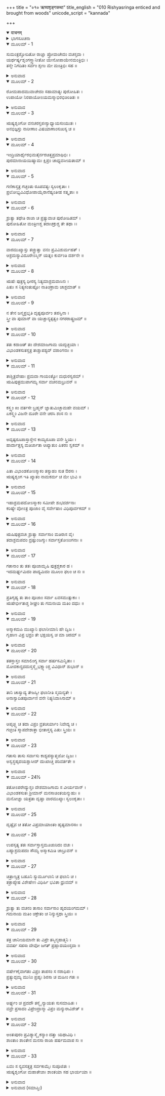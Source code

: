 +++
title = "०१० ऋष्यशृङ्गकथा"
title_english = "010 Rishyasringa enticed and brought from woods"
unicode_script = "kannada"

+++
<details open><summary>वाचनम्</summary>

<div class="audioEmbed"  caption="श्रीराम-हरिसीताराममूर्ति-घनपाठिभ्यां वचनम्" src="https://archive.org/download/Ramayana-recitation-Sriram-harisItArAmamUrti-Ghanapaati-v2/Kanda_1/Kanda_1_BK-010-Rushya_Shrunga_Kathaa.mp3"></div>
</details>



<details><summary>ಭಾಗಸೂಚನಾ</summary>

ಅಂಗದೇಶಕ್ಕೆ ಋಷ್ಯಶೃಂಗ ಬರುವುದು ಹಾಗೂ ಶಾಂತಾಳೊಡನೆ ವಿವಾಹವಾದ ಪ್ರಸಂಗವನ್ನು ವಿಸ್ತಾರವಾಗಿ ವರ್ಣಿಸುದುದು
</details>

<details open><summary>ಮೂಲಮ್ - 1</summary>

ಸುಮಂತ್ರಶ್ಚೋದಿತೋ ರಾಜ್ಞಾ ಪ್ರೋವಾಚೇದಂ ವಚಸ್ತದಾ ।  
ಯರ್ಥರ್ಷ್ಯಶೃಂಗಸ್ತ್ವಾನೀತೋ ಯೇನೋಪಾಯೇನಮಂತ್ರಿಭಿಃ ।  
ತನ್ಮೇ ನಿಗದಿತಂ ಸರ್ವಂ ಶೃಣು ಮೇ ಮಂತ್ರಿಭಿಃ ಸಹ ॥
</details>

<details><summary>ಅನುವಾದ</summary>

ರಾಜನ ಅಪ್ಪಣೆ ಪಡೆದು ಸುಮಂತ್ರನು ಹೀಗೆ ಹೇಳಲು ಪ್ರಾರಂಭಿಸಿದನು - ಮಹಾರಾಜಾ! ರೋಮಪಾದನ ಮಂತ್ರಿಗಳು ಋಷ್ಯಶೃಂಗರನ್ನು ಯಾವ ಉಪಾಯದಿಂದ ಕರೆಸಿದ್ದನು? ಅದೆಲ್ಲವನ್ನು ನಾನು ತಿಳಿಸುವೆನು. ತಾವು ಮಂತ್ರಿಗಳೊಂದಿಗೆ ನನ್ನ ಮಾತನ್ನು ಕೇಳಿರಿ.॥1॥
</details>

<details open><summary>ಮೂಲಮ್ - 2</summary>

ರೋಮಪಾದಮುವಾಚೇದಂ ಸಹಾಮಾತ್ಯಃ ಪುರೋಹಿತಃ ।  
ಉಪಾಯೋ ನಿರಪಾಯೋಽಯಮಸ್ಮಾಭಿರಭಿಚಿಂತಿತಃ ॥
</details>

<details><summary>ಅನುವಾದ</summary>

ಆಗ ಅಮಾತ್ಯರೊಂದಿಗೆ ಪುರೋಹಿತರು ರೋಮಪಾದನಲ್ಲಿ - ಮಹಾರಾಜನೇ! ನಾವು ಒಂದು ಉಪಾಯವನ್ನು ಯೋಚಿಸಿರುವೆವು. ಅದನ್ನು ಉಪಯೋಗಿಸಿದ್ದರಿಂದ ಯಾವುದೇ ವಿಘ್ನ-ಬಾಧೆ ಬರುವ ಸಂಭವವೇ ಇಲ್ಲ.॥2॥
</details>

<details open><summary>ಮೂಲಮ್ - 3</summary>

ಋಷ್ಯಶೃಂಗೋ ವನಚರಸ್ತಪಃಸ್ವಾಧ್ಯಾಯಸಂಯುತಃ ।  
ಅನಭಿಜ್ಞಸ್ತು ನಾರೀಣಾಂ ವಿಷಯಾಣಾಂಸುಖಸ್ಯ ಚ ॥
</details>

<details><summary>ಅನುವಾದ</summary>

ಋಷ್ಯಶೃಂಗ ಮುನಿಯು ಸದಾ ಕಾಡಿನಲ್ಲೇ ಇರುತ್ತಾ ತಪಸ್ಸು ಮತ್ತು ಸ್ವಾಧ್ಯಾಯದಲ್ಲೇ ತೊಡಗಿರುವವರು. ಅವರಿಗೆ ಸ್ತ್ರೀಯರ ಪರಿಚಯವೇ ಇಲ್ಲ ಮತ್ತು ವಿಷಯಸುಖದ ಅನುಭವವೇ ಇಲ್ಲ.॥3॥
</details>

<details open><summary>ಮೂಲಮ್ - 4</summary>

ಇಂದ್ರಿಯಾರ್ಥೈರಭಿಮತೈರ್ನರಚಿತ್ತಪ್ರಮಾಥಿಭಿಃ ।  
ಪುರಮಾನಾಯಯಿಷ್ಯಾಮಃ ಕ್ಷಿಪ್ರಂ ಚಾಧ್ಯವಸೀಯತಾಮ್ ॥
</details>

<details><summary>ಅನುವಾದ</summary>

ನಾವು ಮನಸ್ಸನ್ನು ಕದಡುವ ಮನೋವಾಂಛಿತ ವಿಷಯಗಳ ಪ್ರಲೋಭನೆ ತೋರಿಸಿ ಅವರನ್ನು ನಮ್ಮ ನಗರಕ್ಕೆ ಕರೆತರುವೆವು. ಆದ್ದರಿಂದ ಇದಕ್ಕಾಗಿ ಬೇಗನೇ ಪ್ರಯತ್ನಮಾಡೋಣ.॥4॥
</details>

<details open><summary>ಮೂಲಮ್ - 5</summary>

ಗಣಿಕಾಸ್ತತ್ರ ಗಚ್ಛಂತು ರೂಪವತ್ಯಃ ಸ್ವಲಂಕೃತಾಃ ।  
ಪ್ರಲೋಭ್ಯವಿವಿಧೋಪಾಯೈರಾನೆಷ್ಯಂತೀಹ ಸತ್ಕೃತಾಃ ॥
</details>

<details><summary>ಅನುವಾದ</summary>

ಸುಂದರ ಆಭೂಷಣಗಳಿಂದ ಅಲಂಕೃತರಾದ ಮನೋಹರ ರೂಪವುಳ್ಳ ವೇಶ್ಯೆಯರು ಅಲ್ಲಿಗೆ ಹೋದರೆ, ಅವರು ಬಗೆ ಬಗೆಯ ಉಪಾಯಗಳಿಂದ ಅವರನ್ನು ಮರುಳುಗೊಳಿಸಿ ನಗರಕ್ಕೆ ಕರೆತರುವರು. ಆದ್ದರಿಂದ ಅವರನ್ನು ಸತ್ಕಾರಪೂರ್ವಕ ಕಳಿಸು.॥5॥
</details>

<details open><summary>ಮೂಲಮ್ - 6</summary>

ಶ್ರುತ್ವಾ ತಥೇತಿ ರಾಜಾ ಚ ಪ್ರತ್ಯುವಾಚ ಪುರೋಹಿತಮ್ ।  
ಪುರೋಹಿತೋ ಮಂತ್ರಿಣಶ್ಚ ತದಾಚಕ್ರುಶ್ಚ ತೇ ತಥಾ ।।
</details>

<details><summary>ಅನುವಾದ</summary>

ಇದನ್ನು ಕೇಳಿ ರಾಜನು ಪುರೋಹಿತರಲ್ಲಿ - ‘ಬಹಳ ಒಳ್ಳೆಯದು ನೀವು ಹಾಗೆಯೇ ಮಾಡಿರಿ’ ಎಂದು ಹೇಳಿದನು. ಅಪ್ಪಣೆ ಪಡೆದು ಪುರೋಹಿತರು ಮತ್ತು ಮಂತ್ರಿಗಳು ಹಾಗೆಯೇ ವ್ಯವಸ್ಥೆ ಮಾಡಿದರು.॥6॥
</details>

<details open><summary>ಮೂಲಮ್ - 7</summary>

ವಾರಮುಖ್ಯಾಸ್ತು ತಚ್ಛ್ರುತ್ವಾ ವನಂ ಪ್ರವಿವಿಶುರ್ಮಹತ್ ।  
ಆಶ್ರಮಸ್ಯಾವಿದೂರೇಽಸ್ಮಿನ್ ಯತ್ನಂ ಕುರ್ವಂತಿ ದರ್ಶನೇ ॥
</details>

<details><summary>ಅನುವಾದ</summary>

ಆಗ ನಗರದ ಮುಖ್ಯ-ಮುಖ್ಯ ವೇಶ್ಯೆಯರು ರಾಜನ ಆದೇಶ ಪಡೆದು ಆ ವನಕ್ಕೆ ತೆರಳಿದರು. ಅಲ್ಲಿ ಮುನಿಯ ಆಶ್ರಮದ ಸ್ವಲ್ಪ ದೂರದಲ್ಲಿ ತಂಗಿದ್ದು, ಅವರ ದರ್ಶನಕ್ಕಾಗಿ ಪ್ರಯತ್ನಿಸತೊಡಗಿದರು.॥7॥
</details>

<details open><summary>ಮೂಲಮ್ - 8</summary>

ಋಷೆಃ ಪುತ್ರಸ್ಯ ಧೀರಸ್ಯ ನಿತ್ಯಮಾಶ್ರಮವಾಸಿನಃ ।  
ಪಿತುಃ ಸ ನಿತ್ಯಸಂತುಷ್ಟೋ ನಾತಿಚಕ್ರಾಮ ಚಾಶ್ರಮಾತ್ ॥
</details>

<details><summary>ಅನುವಾದ</summary>

ಮುನಿಕುಮಾರ ಋಷ್ಯಶೃಂಗರು ಬಹಳ ಧೀರ ಸ್ವಭಾವದವರಾಗಿದ್ದು, ಸದಾ ಆಶ್ರಮದಲ್ಲೇ ಇರುತ್ತಿದ್ದರು. ಅವರಿಗೆ ಯಾವಾಗಲೂ ತನ್ನ ತಂದೆಯ ಬಳಿ ಇರುವುದರಲ್ಲೇ ಹೆಚ್ಚು ಸುಖ ಸಿಗುತ್ತಿತ್ತು. ಆದ್ದರಿಂದ ಅವರು ಆಶ್ರಮದ ಹೊರಗೇ ಬರುತ್ತಿರಲಿಲ್ಲ.॥8॥
</details>

<details open><summary>ಮೂಲಮ್ - 9</summary>

ನ ತೇನ ಜನ್ಮಪ್ರಭೃತಿ ದೃಷ್ಟಪೂರ್ವಂ ತಪಸ್ವಿನಾ ।  
ಸ್ತ್ರೀ ವಾ ಪುಮಾನ್ ವಾ ಯಚ್ಚಾನ್ಯತ್ಸತ್ವಂ ನಗರರಾಷ್ಟ್ರಜಮ್ ॥
</details>

<details><summary>ಅನುವಾದ</summary>

ಆ ತಪಸ್ವೀ ಋಷಿಕುಮಾರನು ಹುಟ್ಟಿದಂದಿನಿಂದ ಇಂದಿನವರೆಗೆ ಯಾವುದೇ ಸ್ತ್ರೀಯನ್ನು ನೋಡಿರಲಿಲ್ಲ ಹಾಗೂ ತಂದೆಯಲ್ಲದೆ ಬೇರೆ ಪುರುಷನನ್ನು ನೋಡಿರಲಿಲ್ಲ. ನಗರದಲ್ಲಿ ಅಥವಾ ಹಳ್ಳಿಗಳಲ್ಲಿ ವಾಸಿಸುವ ಬೇರೆ-ಬೇರೆ ಪ್ರಾಣಿಗಳನ್ನೂ ಸಹ ನೋಡಿರಲಿಲ್ಲ.॥9॥
</details>

<details open><summary>ಮೂಲಮ್ - 10</summary>

ತತಃ ಕದಾಚಿತ್ ತಂ ದೇಶಮಾಜಗಾಮ ಯದೃಚ್ಛಯಾ ।  
ವಿಭಾಂಡಕಸುತಸ್ತತ್ರ ತಾಶ್ಚಾಪಶ್ಯದ್ ವರಾಂಗನಾಃ ॥
</details>

<details><summary>ಅನುವಾದ</summary>

ಅನಂತರ ಒಂದು ದಿನ ವಿಭಾಂಡಕ ಕುಮಾರ ಋಷ್ಯಶೃಂಗನು ಅಕಸ್ಮಾತ್ ತಿರುಗಾಡುತ್ತಾ ವೇಶ್ಯೆಯರು ತಂಗಿದ್ದ ಸ್ಥಾನಕ್ಕೆ ಬಂದನು. ಅಲ್ಲಿ ಅವನು ಆ ಸುಂದರ ವನಿತೆಯರನ್ನು ನೋಡಿದನು.॥10॥
</details>

<details open><summary>ಮೂಲಮ್ - 11</summary>

ತಾಶ್ಚಿತ್ರವೇಷಾಃ ಪ್ರಮದಾ ಗಾಯಂತ್ಯೋ ಮಧುರಸ್ವರಮ್ ।  
ಋಷಿಪುತ್ರಮುಪಾಗಮ್ಯ ಸರ್ವಾ ವಚನಮಬ್ರುವನ್ ॥
</details>

<details><summary>ಅನುವಾದ</summary>

ಆ ಪ್ರಮದೆಯರ ವೇಷ-ಭೂಷಣಗಳು ಸುಂದರ ಮತ್ತು ಅದ್ಭುತವಾಗಿತ್ತು. ಅವರು ಮಧುರವಾಗಿ ಹಾಡುತ್ತಿದ್ದರು. ಅಲ್ಲಿಗೆ ಬಂದ ಋಷಿಕುಮಾರನನ್ನು ನೋಡಿ ಅವರೆಲ್ಲರೂ ಅವನ ಬಳಿಗೆ ಬಂದು ಸುತ್ತುವರೆದು ನಿಂತು ಹೀಗೆ ಕೇಳತೊಡಗಿದರು.॥11॥
</details>

<details open><summary>ಮೂಲಮ್ - 12</summary>

ಕಸ್ತ್ವಂ ಕಿಂ ವರ್ತಸೇ ಬ್ರಹ್ಮನ್ ಜ್ಞಾತುಮಿಚ್ಛಾಮಹೇ ವಯಮ್ ।  
ಏಕಸ್ತ್ವಂ ವಿಜನೇ ದೂರೇ ವನೇ ಚರಸಿ ಶಂಸ ನಃ ॥
</details>

<details><summary>ಅನುವಾದ</summary>

ವಿಪ್ರೋತ್ತಮನೇ! ನೀನು ಯಾರು? ಏನು ಮಾಡುತ್ತಿರುವೇ? ಈ ನಿರ್ಜನ ವನದಲ್ಲಿ ಆಶ್ರಮದಿಂದ ಹೊರಗೆ ಇಷ್ಟು ದೂರ ಬಂದು ಒಬ್ಬನೇ ಏನು ವಿಚಾರ ಮಾಡುತ್ತಿರುವೆ? ಇದನ್ನು ನಮಗೆ ಹೇಳು. ನಾವು ಇದನ್ನು ತಿಳಿಯಲು ಬಯಸುತ್ತಿರುವೆವು.॥12॥
</details>

<details open><summary>ಮೂಲಮ್ - 13</summary>

ಅದೃಷ್ಟರೂಪಾಸ್ತಾಸ್ತೇನ ಕಾಮ್ಯರೂಪಾ ವನೇ ಸ್ತ್ರಿಯಃ ।  
ಹಾರ್ದಾತ್ತಸ್ಯ ಮತಿರ್ಜಾತಾ ಆಖ್ಯಾತುಂ ಪಿತರಂ ಸ್ವಕಮ್ ॥
</details>

<details><summary>ಅನುವಾದ</summary>

ಋಷ್ಯಶೃಂಗನು ಕಾಡಿನಲ್ಲಿ ಎಂದೂ ಸ್ತ್ರೀಯನ್ನು ನೋಡಿರಲಿಲ್ಲ. ಆ ಸ್ತ್ರೀಯರು ಅತ್ಯಂತ ಕಮನೀಯ ರೂಪವತಿಯರಾಗಿದ್ದರು. ಆದ್ದರಿಂದ ಅವರನ್ನು ನೋಡಿ ಅವನ ಮನಸ್ಸಿನಲ್ಲಿ ಸ್ನೇಹ ಉಂಟಾಯಿತು. ಆದ್ದರಿಂದ ಅವನು ತನ್ನ ಮತ್ತು ತಂದೆಯ ಪರಿಚಯ ಮಾಡಿಸಲು ವಿಚಾರ ಮಾಡಿದನು.॥13॥
</details>

<details open><summary>ಮೂಲಮ್ - 14</summary>

ಪಿತಾ ವಿಭಾಂಡಕೋಽಸ್ಮಾಕಂ ತಸ್ಯಾಹಂ ಸುತ ಔರಸಃ ।  
ಋಷ್ಯಶೃಂಗ ಇತಿ ಖ್ಯಾತಂ ನಾಮಕರ್ಮ ಚ ಮೇ ಭುವಿ ॥
</details>

<details><summary>ಅನುವಾದ</summary>

ಅವನು ಹೇಳುತ್ತಾನೆ - ನನ್ನ ತಂದೆ ವಿಭಾಂಡಕ ಮುನಿಗಳು. ನಾನು ಅವರ ಔರಸ ಪುತ್ರನು. ನನ್ನ ಹೆಸರು ಋಷ್ಯಶೃಂಗ. ನನ್ನ ನಿತ್ಯ ನೈಮಿತ್ತಿಕ ತಪಸ್ಸು ಇತ್ಯಾದಿ ಕರ್ಮಗಳು ಈ ವನದಲ್ಲೇ ನಡೆಯುತ್ತಿವೆ.॥14॥
</details>

<details open><summary>ಮೂಲಮ್ - 15</summary>

ಇಹಾಶ್ರಮಪದೋಽಸ್ಮಾಕಂ ಸಮೀಪೇ ಶುಭದರ್ಶನಾಃ  
ಕರಿಷ್ಯೇ ವೋಽತ್ರ ಪೂಜಾಂ ವೈ ಸರ್ವೇಷಾಂ ವಿಧಿಪೂರ್ವಕಮ್ ॥
</details>

<details><summary>ಅನುವಾದ</summary>

ಇಲ್ಲಿ ಸನಿಹದಲ್ಲೇ ನನ್ನ ಆಶ್ರಮವಿದೆ. ನೀವು ನೋಡಲು ಪರಮ ಸುಂದರರಾಗಿದ್ದೀರಿ. ನೀವು ನನ್ನ ಆಶ್ರಮಕ್ಕೆ ನಡೆಯಿರಿ. ಅಲ್ಲಿ ನಾನು ನಿಮ್ಮೆಲ್ಲರನ್ನು ವಿಧಿವತ್ತಾಗಿ ಪೂಜಿಸುವೆನು.॥15॥
</details>

<details open><summary>ಮೂಲಮ್ - 16</summary>

ಋಷಿಪುತ್ರವಚಃ ಶ್ರುತ್ವಾ ಸರ್ವಾಸಾಂ ಮತಿರಾಸ ವೈ।  
ತದಾಶ್ರಮಪದಂ ದ್ರಷ್ಟುಂಜಗ್ಮುಃ ಸರ್ವಾಸ್ತತೋಽಂಗನಾಃ ॥
</details>

<details><summary>ಅನುವಾದ</summary>

ಋಷಿಕುಮಾರನ ಮಾತನ್ನು ಕೇಳಿ ಅವರೆಲ್ಲರೂ ಒಪ್ಪಿಕೊಂಡರು ಮತ್ತೆ ಆ ಎಲ್ಲ ಸುಂದರಿಯರು ಅವನ ಆಶ್ರಮವನ್ನು ನೋಡಲು ಹೊರಟರು.॥16॥
</details>

<details open><summary>ಮೂಲಮ್ - 17</summary>

ಗತಾನಾಂ ತು ತತಃ ಪೂಜಾಮೃಷಿ ಪುತ್ರಶ್ಚಕಾರ ಹ ।  
ಇದಮರ್ಘ್ಯಮಿದಂ ಪಾದ್ಯಮಿದಂ ಮೂಲಂ ಫಲಂ ಚ ನಃ ॥
</details>

<details><summary>ಅನುವಾದ</summary>

ಅಲ್ಲಿಗೆ ಹೋದ ಮೇಲೆ ಋಷಿಕುಮಾರರು ಇದೋ ಅರ್ಘ್ಯ, ಇದೋ ಪಾದ್ಯ, ಇದು ಭೋಜನಕ್ಕಾಗಿ ಫಲ-ಮೂಲಗಳು ಸಿದ್ಧವಾಗಿವೆ, ಎಂದು ಹೇಳುತ್ತಾ ಅವರೆಲ್ಲರನ್ನು ವಿಧಿವತ್ತಾಗಿ ಪೂಜಿಸಿದನು.॥17॥
</details>

<details open><summary>ಮೂಲಮ್ - 18</summary>

ಪ್ರತಿಗೃಹ್ಯ ತು ತಾಂ ಪೂಜಾಂ ಸರ್ವಾ ಏವಸಮುತ್ಸುಕಾಃ ।  
ಋಷೇರ್ಭೀತಾಶ್ಚ ಶೀಘ್ರಂ ತು ಗಮನಾಯ ಮತಿಂ ದಧುಃ ॥
</details>

<details><summary>ಅನುವಾದ</summary>

ಋಷಿಕುಮಾರನ ಪೂಜೆಯನ್ನು ಸ್ವೀಕರಿಸಿ ಅವರೆಲ್ಲರೂ ಹೊರಟುಹೋಗಲು ಉತ್ಸುಕರಾದರು. ಅವರಿಗೆ ವಿಭಾಂಡಕ ಮುನಿಯ ಭಯವಿತ್ತು. ಅದಕ್ಕಾಗಿ ಅವರು ಶೀಘ್ರವಾಗಿ ಅಲ್ಲಿಂದ ಹೋಗಲು ವಿಚಾರ ಮಾಡಿದರು.॥18॥
</details>

<details open><summary>ಮೂಲಮ್ - 19</summary>

ಅಸ್ಮಾಕಮಪಿ ಮುಖ್ಯಾನಿ ಫಲಾನೀಮಾನಿ ಹೇ ದ್ವಿಜ ।  
ಗೃಹಾಣ ವಿಪ್ರ ಭದ್ರಂ ತೇ ಭಕ್ಷಯಸ್ವ ಚ ಮಾ ಚಿರಮ್ ॥
</details>

<details><summary>ಅನುವಾದ</summary>

ಅವರು ಹೇಳಿದರು - ವಿಪ್ರರೇ! ನಮ್ಮ ಬಳಿಯೂ ಇಂತಹ ಉತ್ತಮೋತ್ತಮ ಫಲಗಳಿವೆ. ಇವನ್ನು ಸ್ವೀಕರಿಸಿರಿ. ನಿಮ್ಮ ಕಲ್ಯಾಣವಾಗಲೀ ಈ ಫಲಗಳನ್ನು ಬೇಗನೇ ತಿಂದುಬಿಡಿ, ತಡಮಾಡಬೇಡಿ.॥19॥
</details>

<details open><summary>ಮೂಲಮ್ - 20</summary>

ತತಸ್ತಾಸ್ತಂ ಸಮಾಲಿಂಗ್ಯ ಸರ್ವಾ ಹರ್ಷಸಮಿನ್ವಿತಾಃ ।  
ಮೋದಕಾನ್ಪ್ರದದುಸ್ತಸ್ಮೈ ಭಕ್ಷ್ಯಾಂಶ್ಚ ವಿವಿಧಾನ್ ಶುಭಾನ್ ॥
</details>

<details><summary>ಅನುವಾದ</summary>

ಹೀಗೆ ಹೇಳಿ ಅವರೆಲ್ಲರೂ ಹರ್ಷಗೊಂಡು ಋಷಿಯನ್ನು ಆಲಿಂಗಿಸಿ, ಅವರಿಗೆ ತಿನ್ನಲು ಯೋಗ್ಯವಾದ ಬಗೆಬಗೆಯ ಒಳ್ಳೆಯ ಪದಾರ್ಥ ಹಾಗೂ ಬಹಳಷ್ಟು ಸಿಹಿ ತಿನಿಸುಗಳನ್ನು ನೀಡಿದರು.॥20॥
</details>

<details open><summary>ಮೂಲಮ್ - 21</summary>

ತಾನಿ ಚಾಸ್ವಾದ್ಯ ತೇಜಸ್ವೀ ಫಲಾನೀತಿ ಸ್ಮಮನ್ಯತೇ ।  
ಅನಾಸ್ವಾದಿತಪೂರ್ವಾಣಿ ವನೇ ನಿತ್ಯನಿವಾಸಿನಾಮ್ ॥
</details>

<details><summary>ಅನುವಾದ</summary>

ಅವನ್ನು ಸವಿಯುತ್ತಾ ತೇಜಸ್ವೀ ಋಷಿಯು ಇವುಗಳೂ ಫಲಗಳೆಂದೇ ತಿಳಿದನು, ಏಕೆಂದರೆ ಇದಕ್ಕಿಂತ ಮೊದಲು ಎಂದೂ ಅವನು ಅಂತಹ ಪದಾರ್ಥಗಳನ್ನು ತಿಂದಿರಲಿಲ್ಲ. ಸದಾ ವನದಲ್ಲೇ ಇರುವವರಿಗೆ ಇಂತಹ ವಸ್ತುಗಳ ರುಚಿ ಸವಿಯುವ ಅವಕಾಶವಾದರೂ ಎಲ್ಲಿ ತಾನೇ ಇರುವುದು.॥21॥
</details>

<details open><summary>ಮೂಲಮ್ - 22</summary>

ಆಪೃಚ್ಛ್ಯ ಚ ತದಾ ವಿಪ್ರಂ ವ್ರತಚರ್ಯಾಂ ನಿವೇದ್ಯ ಚ ।  
ಗಚ್ಛಂತಿ ಸ್ಮಾಪದೇಶಾತ್ತಾ ಭೀತಾಸ್ತಸ್ಯ ಪಿತುಃ ಸ್ತ್ರಿಯಃ ॥
</details>

<details><summary>ಅನುವಾದ</summary>

ಅನಂತರ ವಿಭಾಂಡಕ ಮುನಿಯ ಭಯದಿಂದ ಆ ಸ್ತ್ರೀಯರು ವ್ರತ ಮತ್ತು ಅನುಷ್ಠಾನದ ಮಾತನ್ನು ಹೇಳಿ ಬ್ರಾಹ್ಮಣ ಕುಮಾರನಲ್ಲಿ ಆ ನೆಪವನ್ನೊಡ್ಡಿ ಅಲ್ಲಿಂದ ಹೊರಟುಹೋದರು.॥22॥
</details>

<details open><summary>ಮೂಲಮ್ - 23</summary>

ಗತಾಸು ತಾಸು ಸರ್ವಾಸು ಕಾಶ್ಯಪಸ್ಯಾತ್ಮಜೋ ದ್ವಿಜಃ ।  
ಅಸ್ವಸ್ಥಹೃದಯಶ್ಚಾಸೀದ್ ದುಃಖಾಚ್ಚ ಪರಿವರ್ತತೇ ॥
</details>

<details><summary>ಅನುವಾದ</summary>

ಅವರೆಲ್ಲರೂ ಹೊರಟು ಹೋದ ಬಳಿಕ ಕಾಶ್ಯಪ ಕುಮಾರ ಋಷ್ಯಶೃಂಗನು ಮನಸ್ಸಿನಲ್ಲಿ ವ್ಯಾಕುಲಗೊಂಡನು ಮತ್ತು ಬಹಳ ದುಃಖದಿಂದ ಅತ್ತ-ಇತ್ತ ಅಲೆಯತೊಡಗಿದನು.॥23॥
</details>

<details open><summary>ಮೂಲಮ್ - 24½</summary>

ತತೋಽಪರೇದ್ಯುಸ್ತಂ ದೇಶಮಾಜಗಾಮ ಸ ವೀರ್ಯವಾನ್ ।  
ವಿಭಾಂಡಕಸುತಃ ಶ್ರೀಮಾನ್ ಮನಸಾಚಿಂತಯನ್ಮುಹುಃ ॥  
ಮನೋಜ್ಞಾ ಯತ್ರತಾ ದೃಷ್ಟಾ ವಾರಮುಖ್ಯಾಃ ಸ್ವಲಂಕೃತಾಃ ।
</details>

<details><summary>ಅನುವಾದ</summary>

ಅನಂತರ ಮರುದಿನ ಪುನಃ ಮನಸ್ಸಿನಲ್ಲಿ ಅವರನ್ನೇ ಚಿಂತಿಸುತ್ತಾ ಶಕ್ತಿಶಾಲಿ ವಿಭಾಂಡಕ ಕುಮಾರ ಋಷ್ಯಶೃಂಗನು ಹಿಂದಿನ ದಿನ ವಸ್ತ್ರಾಭರಣ ಭೂಷಣಗಳಿಂದ ಅಲಂಕೃತರಾದ ಆ ಸುಂದರ ರೂಪವುಳ್ಳ ವೇಶ್ಯೆಯರನ್ನು ನೋಡಿದಲ್ಲಿಗೆ ಹೋದನು.॥24½॥
</details>

<details open><summary>ಮೂಲಮ್ - 25</summary>

ದೃಷ್ಟೈವ ಚ ತತೋ ವಿಪ್ರಮಾಯಾಂತಂ ಹೃಷ್ಟಮಾನಸಾಃ ॥
</details>

<details open><summary>ಮೂಲಮ್ - 26</summary>

ಉಪಸೃತ್ಯ ತತಃ ಸರ್ವಾಸ್ತಾಸ್ತಮೂಚುರಿದಂ ವಚಃ ।  
ಏಹ್ಯಾಶ್ರಮಪದಂ ಸೌಮ್ಯ ಅಸ್ಮಾಕಮಿತಿ ಚಾಬ್ರುವನ್ ॥
</details>

<details><summary>ಅನುವಾದ</summary>

ಬ್ರಾಹ್ಮಣ ಋಷ್ಯಶೃಂಗನು ಬಂದಿರುವುದನ್ನು ನೋಡಿ ಕೂಡಲೇ ಆ ವೇಶ್ಯೆಯರ ಮನಸ್ಸು ಹರ್ಷಗೊಂಡಿತು. ಅವರೆಲ್ಲರೂ ಅವನ ಬಳಿಗೆ ಹೋಗಿ ಅವನಲ್ಲಿ ಸೌಮ್ಯ! ಬನ್ನಿ, ಇಂದು ನಮ್ಮ ಆಶ್ರಮಕ್ಕೆ ನಡೆಯಿರಿ ಎಂದು ಹೇಳಿದರು.॥25-26॥
</details>

<details open><summary>ಮೂಲಮ್ - 27</summary>

ಚಿತ್ರಾಣ್ಯತ್ರ ಬಹೂನಿ ಸ್ಯುರ್ಮೂಲಾನಿ ಚ ಫಲಾನಿ ಚ ।  
ತತ್ರಾಪ್ಯೇಷ ವಿಶೇಷೇಣ ವಿಧಿರ್ಹಿ ಭವಿತಾ ಧ್ರುವಮ್ ॥
</details>

<details><summary>ಅನುವಾದ</summary>

ಇಲ್ಲಿ ನಾನಾ ವಿಧದ ಫಲ-ಮೂಲ ಬಹಳ ಸಿಗುತ್ತಿದ್ದರೂ, ಅಲ್ಲಿಯೂ ನಿಶ್ಚಯವಾಗಿ ವಿಶೇಷ ರೂಪದಿಂದ ಸಿಗಬಲ್ಲದು. ನಡೆಯಿರಿ ಎಂದು ಹೇಳಿದರು.॥27॥
</details>

<details open><summary>ಮೂಲಮ್ - 28</summary>

ಶ್ರುತ್ವಾ ತು ವಚನಂ ತಾಸಾಂ ಸರ್ವಾಸಾಂ ಹೃದಯಂಗಮಮ್ ।  
ಗಮನಾಯ ಮತಿಂ ಚಕ್ರೇತಂ ಚ ನಿನ್ಯುಸ್ತಥಾ ಸ್ತ್ರಿಯಃ ॥
</details>

<details><summary>ಅನುವಾದ</summary>

ಅವರೆಲ್ಲರ ಮನೋಹರ ಮಾತನ್ನು ಕೇಳಿ ಋಷ್ಯಶೃಂಗನು ಅವರೊಂದಿಗೆ ಹೊರಡಲು ಸಿದ್ಧನಾದನು. ಆ ಸ್ತ್ರೀಯರೆಲ್ಲ ಅವನನ್ನು ಅಂಗದೇಶಕ್ಕೆ ಕರೆದುಕೊಂಡು ಹೋದರು.॥28॥
</details>

<details open><summary>ಮೂಲಮ್ - 29</summary>

ತತ್ರ ಚಾನೀಯಮಾನೇ ತು ವಿಪ್ರೇ ತಸ್ಮಿನ್ಮಹಾತ್ಮನಿ ।  
ವವರ್ಷ ಸಹಸಾ ದೇವೋ ಜಗತ್ ಪ್ರಹ್ಲಾದಯಂಸ್ತದಾ ॥
</details>

<details><summary>ಅನುವಾದ</summary>

ಆ ಮಹಾತ್ಮ ಬ್ರಾಹ್ಮಣನು ಅಂಗದೇಶಕ್ಕೆ ಬರುತ್ತಲೇ ಇಂದ್ರನು ಸಮಸ್ತ ಜಗತ್ತನ್ನು ಸಂತೋಷಗೊಳಿಸುತ್ತಾ ಕೂಡಲೇ ಮಳೆಗರೆಯಲು ಪ್ರಾರಂಭಿಸಿದನು.॥29॥
</details>

<details open><summary>ಮೂಲಮ್ - 30</summary>

ವರ್ಷೇಣೈವಾಗತಂ ವಿಪ್ರಂ ತಾಪಸಂ ಸ ನರಾಧಿಪಃ ।  
ಪ್ರತ್ಯುದ್ಗಮ್ಯ ಮುನಿಂ ಪ್ರಹ್ವಃ ಶಿರಸಾ ಚ ಮಹೀಂ ಗತಃ ॥
</details>

<details><summary>ಅನುವಾದ</summary>

ಮಳೆಯನ್ನು ನೋಡಿ ಆ ತಪಸ್ವೀ ಬ್ರಾಹ್ಮಣಕುಮಾರನು ಬಂದಿರಬೇಕು ಎಂದು ರಾಜನು ಅನುಮಾನಪಟ್ಟನು ಮತ್ತೆ ಬಹಳ ವಿನಯದಿಂದ ರಾಜನು ಅವರನ್ನು ಸ್ವಾಗತಿಸಿ, ಕಾಲುಮುಟ್ಟಿ ಸಾಷ್ಟಾಂಗ ನಮಸ್ಕಾರ ಮಾಡಿದನು.॥30॥
</details>

<details open><summary>ಮೂಲಮ್ - 31</summary>

ಅರ್ಘ್ಯಂ ಚ ಪ್ರದದೌ ತಸ್ಮೈ ನ್ಯಾಯತಃ ಸುಸಮಾಹಿತಃ ।  
ವವ್ರೇ ಪ್ರಸಾದಂ ವಿಪ್ರೇಂದ್ರಾನ್ಮಾ ವಿಪ್ರಂ ಮನ್ಯುರಾವಿಶೇತ್ ॥
</details>

<details><summary>ಅನುವಾದ</summary>

ಮತ್ತೆ ಸಂತುಷ್ಟನಾದ ರೋಮಪಾದನು ಋಷಿಗೆ ಅರ್ಘ್ಯ-ಪಾದ್ಯಾದಿಗಳನ್ನು ನಿವೇದಿಸಿ ಆ ವಿಪ್ರಶಿರೋಮಣಿಯಲ್ಲಿ ‘ಸ್ವಾಮಿ! ತಮ್ಮ ಮತ್ತು ತಮ್ಮ ಪಿತನ ಕೃಪಾಪ್ರಸಾದ ನನಗೆ ಸಿಗಲಿ’ ಎಂದು ವರವನ್ನು ಬೇಡಿದನು. ಎಲ್ಲಾದರೂ ಕಪಟ ಪೂರ್ವಕ ಇಲ್ಲಿಗೆ ಕರೆದುತಂದ ರಹಸ್ಯವನ್ನು ತಿಳಿದಾಗ ವಿಪ್ರವರ ಋಷ್ಯಶೃಂಗ ಅಥವಾ ವಿಭಾಂಡಕ ಮುನಿಯ ಮನಸ್ಸಿನಲ್ಲಿ ನನ್ನ ಕುರಿತು ಕ್ರೋಧ ಉಂಟಾಗದಿರಲೆಂದು ಹೀಗೆ ಮಾಡಿದನು.॥31॥
</details>

<details open><summary>ಮೂಲಮ್ - 32</summary>

ಅಂತಃಪುರಂ ಪ್ರವಿಶ್ಯಾಸ್ಮೈ ಕನ್ಯಾಂ ದತ್ವಾ ಯಥಾವಿಧಿ ।  
ಶಾಂತಾಂ ಶಾಂತೇನ ಮನಸಾ ರಾಜಾ ಹರ್ಷಮವಾಪ ಸಃ ॥
</details>

<details><summary>ಅನುವಾದ</summary>

ಅನಂತರ ಋಷ್ಯಶೃಂಗರನ್ನು ಅಂತಃಪುರಕ್ಕೆ ಕರೆದುಕೊಂಡು ಹೋಗಿ ರಾಜನು ಶಾಂತಚಿತ್ತದಿಂದ ಶಾಂತಾಳನ್ನು ಅವರೊಂದಿಗೆ ವಿಧಿವತ್ತಾಗಿ ಮದುವೆ ಮಾಡಿಕೊಟ್ಟನು.॥32॥
</details>

<details open><summary>ಮೂಲಮ್ - 33</summary>

ಏವಂ ಸ ನ್ಯವಸತ್ತತ್ರ ಸರ್ವಕಾಮೈಃ ಸುಪೂಜಿತಃ ।  
ಋಷ್ಯಶೃಂಗೋ ಮಹಾತೇಜಾಃ ಶಾಂತಯಾ ಸಹ ಭಾರ್ಯಯಾ ॥
</details>

<details><summary>ಅನುವಾದ</summary>

ಹೀಗೆ ಮಹಾತೇಜಸ್ವಿ ಋಷ್ಯಶೃಂಗನು ರಾಜನಿಂದ ಪೂಜಿತನಾಗಿ ಸಮಸ್ತ ಮನೋವಾಂಛಿತ ಭೋಗಗಳನ್ನು ಪಡೆದು ತನ್ನ ಧರ್ಮಪತ್ನೀ ಶಾಂತಾಳೊಂದಿಗೆ ಅಲ್ಲೇ ಇರಲು ತೊಡಗಿದನು.॥33॥
</details>

<details><summary>ಅನುವಾದ (ಸಮಾಪ್ತಿಃ)</summary>

ವಾಲ್ಮೀಕಿ ವಿರಚಿತ ಆರ್ಷ ರಾಮಾಯಣ ಆದಿಕಾವ್ಯದ ಬಾಲಕಾಂಡದಲ್ಲಿ ಹತ್ತನೆಯ ಸರ್ಗ ಪೂರ್ಣವಾಯಿತು. ॥10॥
</details>
